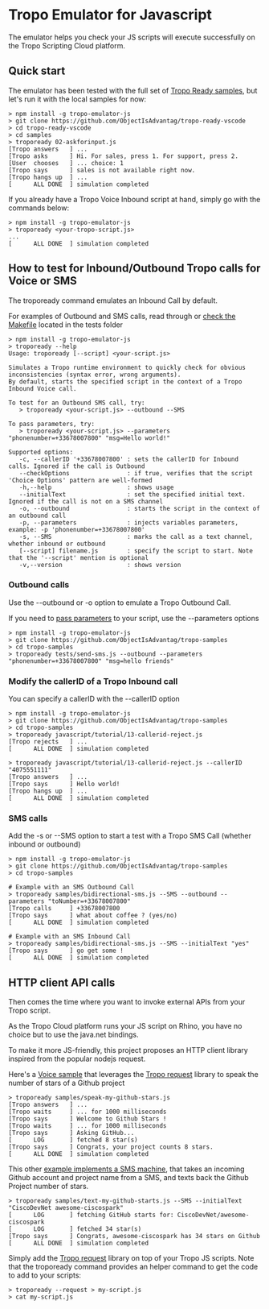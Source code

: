 # Tropo Emulator for Javascript

The emulator helps you check your JS scripts will execute successfully on the Tropo Scripting Cloud platform.


## Quick start

The emulator has been tested with the full set of [Tropo Ready samples](https://github.com/ObjectIsAdvantag/tropo-ready-vscode/tree/master/samples), 
but let's run it with the local samples for now:

```shell
> npm install -g tropo-emulator-js
> git clone https://github.com/ObjectIsAdvantag/tropo-ready-vscode
> cd tropo-ready-vscode
> cd samples
> tropoready 02-askforinput.js
[Tropo answers   ] ...
[Tropo asks      ] Hi. For sales, press 1. For support, press 2.
[User  chooses   ] ... choice: 1
[Tropo says      ] sales is not available right now.
[Tropo hangs up  ] ...
[      ALL DONE  ] simulation completed
```

If you already have a Tropo Voice Inbound script at hand, simply go with the commands below:

```shell
> npm install -g tropo-emulator-js
> tropoready <your-tropo-script.js>
...
[      ALL DONE  ] simulation completed
```

## How to test for Inbound/Outbound Tropo calls for Voice or SMS

The tropoready command emulates an Inbound Call by default.

For examples of Outbound and SMS calls, read through or [check the Makefile](tests/Makefile) located in the tests folder

```shell
> npm install -g tropo-emulator-js
> tropoready --help
Usage: tropoready [--script] <your-script.js>

Simulates a Tropo runtime environment to quickly check for obvious inconsistencies (syntax error, wrong arguments).
By default, starts the specified script in the context of a Tropo Inbound Voice call.

To test for an Outbound SMS call, try:
   > tropoready <your-script.js> --outbound --SMS

To pass parameters, try:
   > tropoready <your-script.js> --parameters "phonenumber=+33678007800" "msg=Hello world!"

Supported options:
   -c, --callerID '+33678007800' : sets the callerID for Inbound calls. Ignored if the call is Outbound
   --checkOptions                : if true, verifies that the script 'Choice Options' pattern are well-formed
   -h,--help                     : shows usage
   --initialText                 : set the specified initial text. Ignored if the call is not on a SMS channel
   -o, --outbound                : starts the script in the context of an outbound call
   -p, --parameters              : injects variables parameters, example: -p 'phonenumber=+33678007800'
   -s, --SMS                     : marks the call as a text channel, whether inbound or outbound
   [--script] filename.js        : specify the script to start. Note that the '--script' mention is optional
   -v,--version                  : shows version
```


### Outbound calls

Use the --outbound or -o option to emulate a Tropo Outbound Call.

If you need to [pass parameters](https://www.tropo.com/docs/scripting/quickstarts/making-call/passing-parameters) to your script, 
use the --parameters options

```shell
> npm install -g tropo-emulator-js
> git clone https://github.com/ObjectIsAdvantag/tropo-samples
> cd tropo-samples
> tropoready tests/send-sms.js --outbound --parameters "phonenumber=+33678007800" "msg=hello friends"
```


### Modify the callerID of a Tropo Inbound call

You can specify a callerID with the --callerID option

```shell
> npm install -g tropo-emulator-js
> git clone https://github.com/ObjectIsAdvantag/tropo-samples
> cd tropo-samples
> tropoready javascript/tutorial/13-callerid-reject.js
[Tropo rejects   ] ...
[      ALL DONE  ] simulation completed

> tropoready javascript/tutorial/13-callerid-reject.js --callerID "4075551111"
[Tropo answers   ] ...
[Tropo says      ] Hello world!
[Tropo hangs up  ] ...
[      ALL DONE  ] simulation completed
```

### SMS calls

Add the -s or --SMS option to start a test with a Tropo SMS Call (whether inbound or outbound)

```shell
> npm install -g tropo-emulator-js
> git clone https://github.com/ObjectIsAdvantag/tropo-samples
> cd tropo-samples

# Example with an SMS Outbound Call 
> tropoready samples/bidirectional-sms.js --SMS --outbound --parameters "toNumber=+33678007800"
[Tropo calls     ] +33678007800
[Tropo says      ] what about coffee ? (yes/no)
[      ALL DONE  ] simulation completed

# Example with an SMS Inbound Call 
> tropoready samples/bidirectional-sms.js --SMS --initialText "yes"
[Tropo says      ] go get some !
[      ALL DONE  ] simulation completed
```

## HTTP client API calls

Then comes the time where you want to invoke external APIs from your Tropo script.

As the Tropo Cloud platform runs your JS script on Rhino, you have no choice but to use the java.net bindings.

To make it more JS-friendly, this project proposes an HTTP client library inspired from the popular nodejs request.

Here's a [Voice sample](samples/speak-my-github-stars.js) that leverages the [Tropo request](lib/request.js) library to speak the number of stars of a Github project

```shell
> tropoready samples/speak-my-github-stars.js
[Tropo answers   ] ...
[Tropo waits     ] ... for 1000 milliseconds
[Tropo says      ] Welcome to Github Stars !
[Tropo waits     ] ... for 1000 milliseconds
[Tropo says      ] Asking GitHub...
[      LOG       ] fetched 8 star(s)
[Tropo says      ] Congrats, your project counts 8 stars.
[      ALL DONE  ] simulation completed
```

This other [example implements a SMS machine](samples/text-my-github-starts.js), that takes an incoming Github account and project name from a SMS, and texts back the Github Project number of stars.

```shell
> tropoready samples/text-my-github-starts.js --SMS --initialText "CiscoDevNet awesome-ciscospark"
[      LOG       ] fetching GitHub starts for: CiscoDevNet/awesome-ciscospark
[      LOG       ] fetched 34 star(s)
[Tropo says      ] Congrats, awesome-ciscospark has 34 stars on Github
[      ALL DONE  ] simulation completed
```

Simply add the [Tropo request](lib/request.js) library on top of your Tropo JS scripts.
Note that the tropoready command provides an helper command to get the code to add to your scripts:

```shell
> tropoready --request > my-script.js
> cat my-script.js
```





